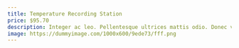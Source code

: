 ```yaml
---
title: Temperature Recording Station
price: $95.70
description: Integer ac leo. Pellentesque ultrices mattis odio. Donec vitae nisi.
image: https://dummyimage.com/1000x600/9ede73/fff.png
---
```

